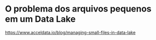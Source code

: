 # O problema dos arquivos pequenos em um Data Lake

https://www.acceldata.io/blog/managing-small-files-in-data-lake
